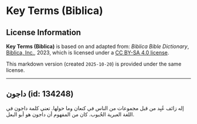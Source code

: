 # Key Terms (Biblica)

## License Information

**Key Terms (Biblica)** is based on and adapted from: _Biblica Bible Dictionary_, [Biblica, Inc.](https://www.biblica.com/), 2023, which is licensed under a [CC BY-SA 4.0 license](https://creativecommons.org/licenses/by-sa/4.0/legalcode.en).

This markdown version (created `2025-10-20`) is provided under the same license.



--------------------------------

## داجون (id: 134248)

إله زائف عُبِد من قبل مجموعات من الناس في كنعان وما حولها. تعني كلمة داجون في اللغة العبرية الحُبوب. كان من المفهوم أن داجون هو أبو البعل.


